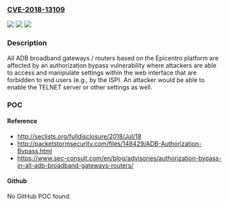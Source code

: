 ### [CVE-2018-13109](https://cve.mitre.org/cgi-bin/cvename.cgi?name=CVE-2018-13109)
![](https://img.shields.io/static/v1?label=Product&message=n%2Fa&color=blue)
![](https://img.shields.io/static/v1?label=Version&message=n%2Fa&color=blue)
![](https://img.shields.io/static/v1?label=Vulnerability&message=n%2Fa&color=brighgreen)

### Description

All ADB broadband gateways / routers based on the Epicentro platform are affected by an authorization bypass vulnerability where attackers are able to access and manipulate settings within the web interface that are forbidden to end users (e.g., by the ISP). An attacker would be able to enable the TELNET server or other settings as well.

### POC

#### Reference
- http://seclists.org/fulldisclosure/2018/Jul/18
- http://packetstormsecurity.com/files/148429/ADB-Authorization-Bypass.html
- https://www.sec-consult.com/en/blog/advisories/authorization-bypass-in-all-adb-broadband-gateways-routers/

#### Github
No GitHub POC found.

